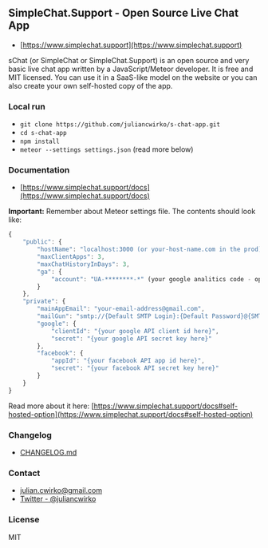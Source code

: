 ## SimpleChat.Support - Open Source Live Chat App

- [https://www.simplechat.support](https://www.simplechat.support)

sChat (or SimpleChat or SimpleChat.Support) is an open source and very basic live chat app written by a JavaScript/Meteor developer. It is free and MIT licensed. You can use it in a SaaS-like model on the website or you can also create your own self-hosted copy of the app.

### Local run

- `git clone https://github.com/juliancwirko/s-chat-app.git`
- `cd s-chat-app`
- `npm install`
- `meteor --settings settings.json` (read more below)

### Documentation

- [https://www.simplechat.support/docs](https://www.simplechat.support/docs)

**Important:** Remember about Meteor settings file. The contents should look like:

```javascript
{
    "public": {
        "hostName": "localhost:3000 (or your-host-name.com in the prod)",
        "maxClientApps": 3,
        "maxChatHistoryInDays": 3,
        "ga": {
            "account": "UA-********-*" (your google analitics code - optional)
        }
    },
    "private": {
        "mainAppEmail": "your-email-address@gmail.com",
        "mailGun": "smtp://{Default SMTP Login}:{Default Password}@{SMTP Hostname}:587",
        "google": {
            "clientId": "{your google API client id here}",
            "secret": "{your google API secret key here}"
        },
        "facebook": {
            "appId": "{your facebook API app id here}",
            "secret": "{your facebook API secret key here}"
        }
    }
}
```

Read more about it here: [https://www.simplechat.support/docs#self-hosted-option](https://www.simplechat.support/docs#self-hosted-option)

### Changelog

- [CHANGELOG.md](https://github.com/juliancwirko/s-chat-app/blob/master/CHANGELOG.md)

### Contact

- julian.cwirko@gmail.com
- [Twitter - @juliancwirko](https://twitter.com/JulianCwirko)

### License

MIT